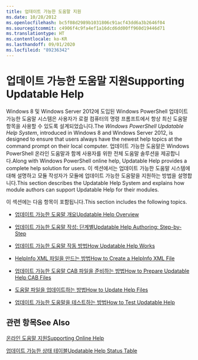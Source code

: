 ```yaml
---
title: 업데이트 가능한 도움말 지원
ms.date: 10/28/2012
ms.openlocfilehash: bc5f08d2989b1031806c91acf43dd6a3b2646f04
ms.sourcegitcommit: c4906f4c9fa4ef1a16dcd6dd00ff960d19446d71
ms.translationtype: HT
ms.contentlocale: ko-KR
ms.lasthandoff: 09/01/2020
ms.locfileid: "89236342"
---
```

# <a name="supporting-updatable-help"></a><span data-ttu-id="e0eeb-102">업데이트 가능한 도움말 지원</span><span class="sxs-lookup"><span data-stu-id="e0eeb-102">Supporting Updatable Help</span></span>

<span data-ttu-id="e0eeb-103">Windows 8 및 Windows Server 2012에 도입된 Windows PowerShell 업데이트 가능한 도움말 시스템은 사용자가 로컬 컴퓨터의 명령 프롬프트에서 항상 최신 도움말 항목을 사용할 수 있도록 설계되었습니다.</span><span class="sxs-lookup"><span data-stu-id="e0eeb-103">The *Windows PowerShell Updatable Help System*, introduced in Windows 8 and Windows Server 2012, is designed to ensure that users always have the newest help topics at the command prompt on their local computer.</span></span> <span data-ttu-id="e0eeb-104">업데이트 가능한 도움말은 Windows PowerShell 온라인 도움말과 함께 사용자를 위한 전체 도움말 솔루션을 제공합니다.</span><span class="sxs-lookup"><span data-stu-id="e0eeb-104">Along with Windows PowerShell online help, Updatable Help provides a complete help solution for users.</span></span> <span data-ttu-id="e0eeb-105">이 섹션에서는 업데이트 가능한 도움말 시스템에 대해 설명하고 모듈 작성자가 모듈에 업데이트 가능한 도움말을 지원하는 방법을 설명합니다.</span><span class="sxs-lookup"><span data-stu-id="e0eeb-105">This section describes the Updatable Help System and explains how module authors can support Updatable Help for their modules.</span></span>

<span data-ttu-id="e0eeb-106">이 섹션에는 다음 항목이 포함됩니다.</span><span class="sxs-lookup"><span data-stu-id="e0eeb-106">This section includes the following topics.</span></span>

- [<span data-ttu-id="e0eeb-107">업데이트 가능한 도움말 개요</span><span class="sxs-lookup"><span data-stu-id="e0eeb-107">Updatable Help Overview</span></span>](./updatable-help-overview.md)

- [<span data-ttu-id="e0eeb-108">업데이트 가능한 도움말 작성: 단계별</span><span class="sxs-lookup"><span data-stu-id="e0eeb-108">Updatable Help Authoring: Step-by-Step</span></span>](./updatable-help-authoring-step-by-step.md)

- [<span data-ttu-id="e0eeb-109">업데이트 가능한 도움말 작동 방법</span><span class="sxs-lookup"><span data-stu-id="e0eeb-109">How Updatable Help Works</span></span>](./how-updatable-help-works.md)

- [<span data-ttu-id="e0eeb-110">HelpInfo XML 파일을 만드는 방법</span><span class="sxs-lookup"><span data-stu-id="e0eeb-110">How to Create a HelpInfo XML File</span></span>](./how-to-create-a-helpinfo-xml-file.md)

- [<span data-ttu-id="e0eeb-111">업데이트 가능한 도움말 CAB 파일을 준비하는 방법</span><span class="sxs-lookup"><span data-stu-id="e0eeb-111">How to Prepare Updatable Help CAB Files</span></span>](./how-to-prepare-updatable-help-cab-files.md)

- [<span data-ttu-id="e0eeb-112">도움말 파일을 업데이트하는 방법</span><span class="sxs-lookup"><span data-stu-id="e0eeb-112">How to Update Help Files</span></span>](./how-to-update-help-files.md)

- [<span data-ttu-id="e0eeb-113">업데이트 가능한 도움말을 테스트하는 방법</span><span class="sxs-lookup"><span data-stu-id="e0eeb-113">How to Test Updatable Help</span></span>](./how-to-test-updatable-help.md)

## <a name="see-also"></a><span data-ttu-id="e0eeb-114">관련 항목</span><span class="sxs-lookup"><span data-stu-id="e0eeb-114">See Also</span></span>

[<span data-ttu-id="e0eeb-115">온라인 도움말 지원</span><span class="sxs-lookup"><span data-stu-id="e0eeb-115">Supporting Online Help</span></span>](./supporting-online-help.md)

[<span data-ttu-id="e0eeb-116">업데이트 가능한 상태 테이블</span><span class="sxs-lookup"><span data-stu-id="e0eeb-116">Updatable Help Status Table</span></span>](/windows/deployment/deploy-whats-new)
